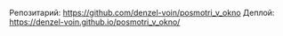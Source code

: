 Репозитарий: https://github.com/denzel-voin/posmotri_v_okno
Деплой: https://denzel-voin.github.io/posmotri_v_okno/
